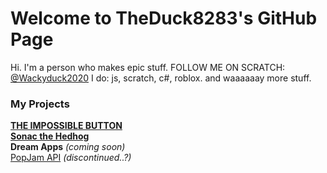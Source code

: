 # Welcome to TheDuck8283's GitHub Page
Hi. I'm a person who makes epic stuff.
FOLLOW ME ON SCRATCH: [@Wackyduck2020](https://scratch.mit.edu/users/Wackyduck2020/)
I do:
js, scratch, c#, roblox.
and waaaaaay more stuff.

### My Projects
[**THE IMPOSSIBLE BUTTON**](https://theduck8283.github.io/My%20Project2-3-2021_22-38-14.html)          
[**Sonac the Hedhog**](https://theduck8283.github.io/sonacthehedhog/)   
**Dream Apps** *(coming soon)*   
[PopJam API](https://github.com/TheDuck8283/PopJamAPI) *(discontinued..?)*   
